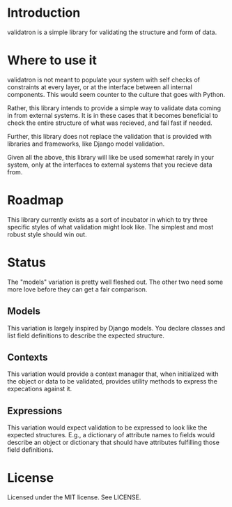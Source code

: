 # Introduction

validatron is a simple library for validating the structure and form of data.

# Where to use it

validatron is not meant to populate your system with self checks of constraints
at every layer, or at the interface between all internal components. This would
seem counter to the culture that goes with Python.

Rather, this library intends to provide a simple way to validate data coming in
from external systems. It is in these cases that it becomes beneficial to
check the entire structure of what was recieved, and fail fast if needed.

Further, this library does not replace the validation that is provided with
libraries and frameworks, like Django model validation.

Given all the above, this library will like be used somewhat rarely in your
system, only at the interfaces to external systems that you recieve data
from.

# Roadmap

This library currently exists as a sort of incubator in which to try three
specific styles of what validation might look like. The simplest and most
robust style should win out.

# Status

The "models" variation is pretty well fleshed out. The other two need some
more love before they can get a fair comparison.

## Models

This variation is largely inspired by Django models. You declare classes and
list field definitions to describe the expected structure.

## Contexts

This variation would provide a context manager that, when initialized with
the object or data to be validated, provides utility methods to express
the expecations against it.

## Expressions

This variation would expect validation to be expressed to look like the
expected structures. E.g., a dictionary of attribute names to fields
would describe an object or dictionary that should have attributes
fulfilling those field definitions.

# License

Licensed under the MIT license. See LICENSE.



